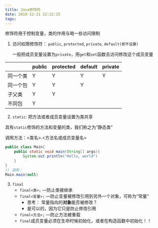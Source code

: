 ```yaml
---
title: Java修饰符
date: 2018-12-21 22:22:15
tags:
---
```


修饰符用于控制变量，类的作用与喝一些访问限制

1. 访问权限修饰符： `public`, `protected`, `private`, `default(即不设置)`

   一般把成员变量设置为`private`，用`get`和`set`函数去访问修改这个成员变量

|          | public | protected | default | private |
| -------- | ------ | --------- | ------- | ------- |
| 同一个类 | Y      | Y         | Y       | Y       |
| 同一个包 | Y      | Y         | Y       |         |
| 子父类   | Y      | Y         |         |         |
| 不同包   | Y      |           |         |         |

2. `static`: 把方法或者成员变量设置为类共享

具有`static`修饰的方法和变量的类，我们称之为“静态类”

调用方法：<类名>.<方法名或成员变量名>

```java
public class Main{
    public static void main(String[] args){
        System.out.println("Hello, world")
    }
}
// 调用：
Main.main(null)
```

3. `final`
   - `final<类>;` —防止类被继承
   - `final<变量>;` —防止变量被修改引用到另外一个对象，可称为“常量”
     - 思考： 常量指向的**对象**能否被修改？
     - 是可以的，因为它只是防止修改引用
   - `final<方法>;` —防止方法被重载
   - `final`成员变量必须在生命时候初始化，或者在构造函数中初始化！！